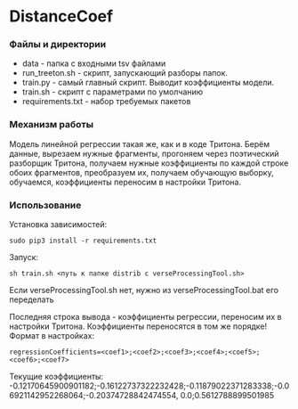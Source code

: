 # DistanceCoef

### Файлы и директории
* data - папка с входными tsv файлами
* run_treeton.sh - скрипт, запускающий разборы папок.
* train.py - самый главный скрипт. Выводит коэффициенты модели.
* train.sh - скрипт с параметрами по умолчанию
* requirements.txt - набор требуемых пакетов

### Механизм работы
Модель линейной регрессии такая же, как и в коде Тритона. 
Берём данные, вырезаем нужные фрагменты, прогоняем через поэтический разборщик Тритона, 
получаем нужные коэффициенты по каждой строке обоих фрагментов, преобразуем их, получаем обучающую выборку, 
обучаемся, коэффициенты переносим в настройки Тритона.

### Использование
Установка зависимостей:
```
sudo pip3 install -r requirements.txt
```

Запуск: 
```
sh train.sh <путь к папке distrib c verseProcessingTool.sh>
```

Если verseProcessingTool.sh нет, нужно из verseProcessingTool.bat его переделать

Последняя строка вывода - коэффициенты регрессии, переносим их в настройки Тритона.
Коэффициенты переносятся в том же порядке!
Формат в настройках:
```
regressionCoefficients=<coef1>;<coef2>;<coef3>;<coef4>;<coef5>;<coef6>;<coef7>
```

Текущие коэффициенты: -0.12170645900901182;-0.16122737322232428;-0.11879022371283338;-0.06921142952268064;-0.20374728842474554, 0.0;0.5612788899501985
